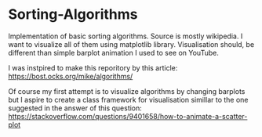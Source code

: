 # Sorting-Algorithms
Implementation of basic sorting algorithms. Source is mostly wikipedia.
I want to visualize all of them using matplotlib library.
Visualisation should, be different than simple barplot animation I used to see on YouTube.

I was instpired to make this reporitory by this article:
https://bost.ocks.org/mike/algorithms/

Of course my first attempt is to visualize algorithms by changing barplots but
I aspire to create a class framework for visualisation simillar to the one suggested in the answer of this question:
https://stackoverflow.com/questions/9401658/how-to-animate-a-scatter-plot
